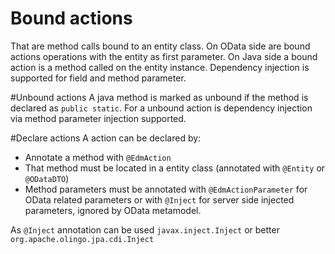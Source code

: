 # Bound actions
That are method calls bound to an entity class. On OData side are bound actions operations with the entity as first parameter. On Java side a bound action is a method called on the entity instance. Dependency injection is supported for field and method parameter.

#Unbound actions
A java method is marked as unbound if the method is declared as `public static`. For a unbound action is dependency injection via method parameter injection supported.

#Declare actions
A action can be declared by:
* Annotate a method with `@EdmAction`
* That method must be located in a entity class (annotated with `@Entity` or `@ODataDTO`)
* Method parameters must be annotated with `@EdmActionParameter` for OData related parameters or with `@Inject` for server side injected parameters, ignored by OData metamodel.

As `@Inject` annotation can be used `javax.inject.Inject` or better `org.apache.olingo.jpa.cdi.Inject`
